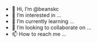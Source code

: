 - 👋 Hi, I’m @beanskc
- 👀 I’m interested in ...
- 🌱 I’m currently learning ...
- 💞️ I’m looking to collaborate on ...
- 📫 How to reach me ...

<!---
beanskc/beanskc is a ✨ special ✨ repository because its `README.md` (this file) appears on your GitHub profile.
You can click the Preview link to take a look at your changes.
--->

